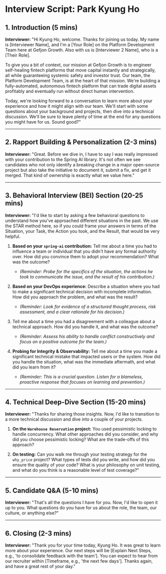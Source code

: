 
# Interview Script: Park Kyung Ho

## 1. Introduction (5 mins)

**Interviewer:** "Hi Kyung Ho, welcome. Thanks for joining us today. My name is [Interviewer Name], and I'm a [Your Role] on the Platform Development Team here at Gefjon Growth. Also with us is [Interviewer 2 Name], who is a [Their Role].

To give you a bit of context, our mission at Gefjon Growth is to engineer self-healing fintech platforms that move capital instantly and strategically, all while guaranteeing systemic safety and investor trust. Our team, the Platform Development Team, is at the heart of that mission. We're building a fully-automated, autonomous fintech platform that can trade digital assets profitably and eventually run without direct human intervention.

Today, we're looking forward to a conversation to learn more about your experience and how it might align with our team. We'll start with some questions about your background and projects, then dive into a technical discussion. We'll be sure to leave plenty of time at the end for any questions you might have for us. Sound good?"

---

## 2. Rapport Building & Personalization (2-3 mins)

**Interviewer:** "Great. Before we dive in, I have to say I was really impressed with your contribution to the Spring AI library. It's not often we see candidates who not only identify a breaking change in a major open-source project but also take the initiative to document it, submit a fix, and get it merged. That kind of ownership is exactly what we value here."

---

## 3. Behavioral Interview (BEI) Section (20-25 mins)

**Interviewer:** "I'd like to start by asking a few behavioral questions to understand how you've approached different situations in the past. We use the STAR method here, so if you could frame your answers in terms of the Situation, your Task, the Action you took, and the Result, that would be very helpful.

1.  **Based on your `spring-ai` contribution:** Tell me about a time you had to influence a team or individual that you didn't have any formal authority over. How did you convince them to adopt your recommendation? What was the outcome?
    *   *(Reminder: Probe for the specifics of the situation, the actions he took to communicate the issue, and the result of his contribution.)*

2.  **Based on your DevOps experience:** Describe a situation where you had to make a significant technical decision with incomplete information. How did you approach the problem, and what was the result?
    *   *(Reminder: Look for evidence of a structured thought process, risk assessment, and a clear rationale for his decision.)*

3.  Tell me about a time you had a disagreement with a colleague about a technical approach. How did you handle it, and what was the outcome?
    *   *(Reminder: Assess his ability to handle conflict constructively and focus on a positive outcome for the team.)*

4.  **Probing for Integrity & Observability:** Tell me about a time you made a significant technical mistake that impacted users or the system. How did you handle the situation, what was the immediate aftermath, and what did you learn from it?
    *   *(Reminder: This is a crucial question. Listen for a blameless, proactive response that focuses on learning and prevention.)*

---

## 4. Technical Deep-Dive Section (15-20 mins)

**Interviewer:** "Thanks for sharing those insights. Now, I'd like to transition to a more technical discussion and dive into a couple of your projects.

1.  **On the `Warehouse Reservation` project:** You used pessimistic locking to handle concurrency. What other approaches did you consider, and why did you choose pessimistic locking? What are the trade-offs of this approach?

2.  **On testing:** Can you walk me through your testing strategy for the `why_price` project? What types of tests did you write, and how did you ensure the quality of your code? What is your philosophy on unit testing, and what do you think is a reasonable level of test coverage?"

---

## 5. Candidate Q&A (5-10 mins)

**Interviewer:** "That's all the questions I have for you. Now, I'd like to open it up to you. What questions do you have for us about the role, the team, our culture, or anything else?"

---

## 6. Closing (2-3 mins)

**Interviewer:** "Thank you for your time today, Kyung Ho. It was great to learn more about your experience. Our next steps will be [Explain Next Steps, e.g., 'to consolidate feedback with the team']. You can expect to hear from our recruiter within [Timeframe, e.g., 'the next few days']. Thanks again, and have a great rest of your day."
